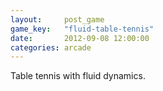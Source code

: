 ```yaml
---
layout:     post_game
game_key:   "fluid-table-tennis"
date:       2012-09-08 12:00:00
categories: arcade
---
```


Table tennis with fluid dynamics.
